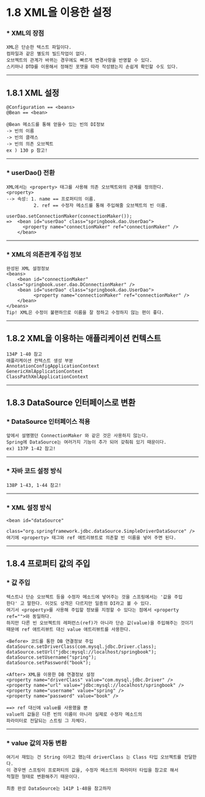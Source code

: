1.8 XML을 이용한 설정
==================================

### * XML의 장점
```
XML은 단순한 텍스트 파일이다.
컴파일과 같은 별도의 빌드작업이 없다.
오브젝트의 관계가 바뀌는 경우에도 빠르게 변경사항을 반영할 수 있다.
스키마나 DTD를 이용해서 정해진 포맷을 따라 작성됐는지 손쉽게 확인할 수도 있다.
```
<hr/>

## 1.8.1 XML 설정
```
@Configuration == <beans>
@Bean == <bean>

@Bean 메소드를 통해 얻을수 있는 빈의 DI정보
-> 빈의 이름
-> 빈의 클래스
-> 빈의 의존 오브젝트
ex ) 130 p 참고!
```
<hr/>

### * userDao() 전환
```
XML에서는 <property> 태그를 사용해 의존 오브젝트와의 관계를 정의한다.
<property>
--> 속성: 1. name == 프로퍼티의 이름.
          2. ref == 수정자 메소드를 통해 주입해줄 오브젝트의 빈 이름.

userDao.setConnectionMaker(connectionMaker());
=>  <bean id="userDao" class="springbook.dao.UserDao">
      <property name="connectionMaker" ref="connectionMaker" />
    </bean>
```
<hr/>

### * XML의 의존관계 주입 정보
```
완성된 XML 설정정보
<beans>
    <bean id="connectionMaker" class="springbook.user.dao.DConnectionMaker" />
    <bean id="userDao" class="springbook.dao.UserDao">
          <property name="connectionMaker" ref="connectionMaker" />
    </bean>
</beans>
Tip! XML은 수정이 불편하므로 이름을 잘 정하고 수정하지 않는 편이 좋다.
```
<hr/>

## 1.8.2 XML을 이용하는 애플리케이션 컨텍스트
```
134P 1-40 참고
애플리케이션 컨텍스트 생성 부분
AnnotationConfigApplicationContext
GenericXmlApplicationContext
ClassPathXmlApplicationContext
```
<hr/>

## 1.8.3 DataSource 인터페이스로 변환

### * DataSource 인터페이스 적용
```
앞에서 설명했던 ConnectionMaker 와 같은 것은 사용하지 않는다.
Spring에 DataSource는 여러가지 기능이 추가 되어 갖춰줘 있기 때문이다.
ex) 137P 1-42 참고!
```
<hr/>

### * 자바 코드 설정 방식
```
138P 1-43, 1-44 참고!
```
<hr/>

### * XML 설정 방식
```
<bean id="dataSource"
          class="org.springframework.jdbc.dataSource.SimpleDriverDataSource" />
여기에 <property> 태그와 ref 애트리뷰트로 의존할 빈 이름을 넣어 주면 된다.
```
<hr/>

## 1.8.4 프로퍼티 값의 주입
### * 값 주입
```
텍스트나 단순 오브젝트 등을 수정자 메소드에 넣어주는 것을 스프링에서는 '값을 주입
한다' 고 말한다. 이것도 성격은 다르지만 일종의 DI라고 볼 수 있다.
여기서 <property>를 사용해 주입할 정보를 지정할 수 있다는 점에서 <property ref="">와 동일하다.
하지만 다른 빈 오브젝트의 레퍼런스(ref)가 아니라 단순 값(value)을 주입해주는 것이기
때문에 ref 애트리뷰트 대신 value 애트리뷰트를 사용한다.
```
```
<Before> 코드를 통한 DB 연결정보 주입
dataSource.setDriverClass(com.mysql.jdbc.Driver.class);
dataSource.setUrl("jdbc:mysql://localhost/springbook");
dataSource.setUsername("spring");
dataSource.setPassword("book");

<After> XML을 이용한 DB 연결정보 설정
<property name="driverClass" value="com.mysql.jdbc.Driver" />
<property name="url" value="jdbc:mysql://localhost/springbook" />
<property name="username" value="spring" />
<property name="password" value="book" />

==> ref 대신에 value를 사용했을 뿐
value의 값들은 다른 빈의 이름이 아니라 실제로 수정자 메소드의
파라미터로 전달되는 스트링 그 자체다.
```
<hr/>

### * value 값의 자동 변환
```
여기서 재밌는 건 String 이라고 했는데 driverClass 는 Class 타입 오브젝트를 전달한다.
이 경우엔 스프링이 프로퍼티의 값을, 수정자 메소드의 파라미터 타입을 참고로 해서 
적절한 형태로 변환해주기 때문이다.

최종 완성 DataSource는 141P 1-48을 참고하자
```
